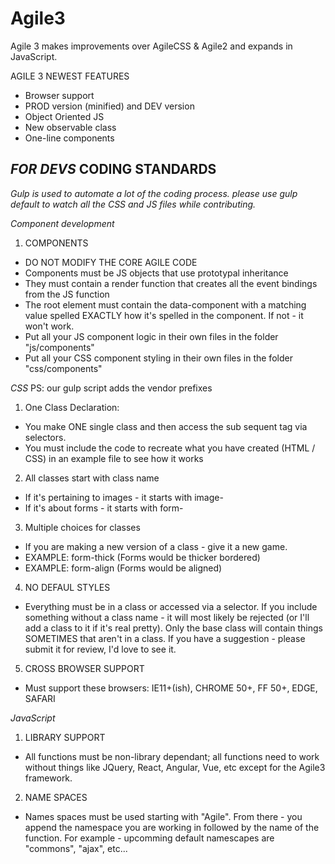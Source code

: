 # Agile3
Agile 3 makes improvements over AgileCSS & Agile2 and expands in JavaScript.

AGILE 3 NEWEST FEATURES
  - Browser support
  - PROD version (minified) and DEV version
  - Object Oriented JS
  - New observable class
  - One-line components
 
  
  
*FOR DEVS*
CODING STANDARDS
-----------------------------------

*Gulp is used to automate a lot of the coding process. please use gulp default to watch all the CSS and JS files while contributing.*

*Component development*
1. COMPONENTS
  - DO NOT MODIFY THE CORE AGILE CODE
  - Components must be JS objects that use prototypal inheritance
  - They must contain a render function that creates all the event bindings from the JS function
  - The root element must contain the data-component with a matching value spelled EXACTLY how it's spelled in the component. If not - it won't work.
  - Put all your JS component logic in their own files in the folder "js/components"
  - Put all your CSS component styling in their own files in the folder "css/components"

*CSS*
PS: our gulp script adds the vendor prefixes

1. One Class Declaration:
  - You make ONE single class and then access the sub sequent tag via selectors. 
  - You must include the code to recreate what you have created (HTML / CSS) in an example file to see how it works
  
2. All classes start with class name
  - If it's pertaining to images - it starts with image-
  - If it's about forms - it starts with form-
  
3. Multiple choices for classes
  - If you are making a new version of a class - give it a new game.
  - EXAMPLE: form-thick (Forms would be thicker bordered)
  - EXAMPLE: form-align (Forms would be aligned)
  
4. NO DEFAUL STYLES
  - Everything must be in a class or accessed via a selector. If you include something without a class name - it will most likely be rejected (or I'll add a class to it if it's real pretty). Only the base class will contain things SOMETIMES that aren't in a class. If you have a suggestion - please submit it for review, I'd love to see it.
  
5. CROSS BROWSER SUPPORT
  - Must support these browsers: IE11+(ish), CHROME 50+, FF 50+, EDGE, SAFARI


*JavaScript*
1. LIBRARY SUPPORT
  - All functions must be non-library dependant; all functions need to work without things like JQuery, React, Angular, Vue, etc except for the Agile3 framework.
 
2. NAME SPACES
  - Names spaces must be used starting with "Agile". From there - you append the namespace you are working in followed by the name of the function. For example - upcomming default namescapes are "commons", "ajax", etc...